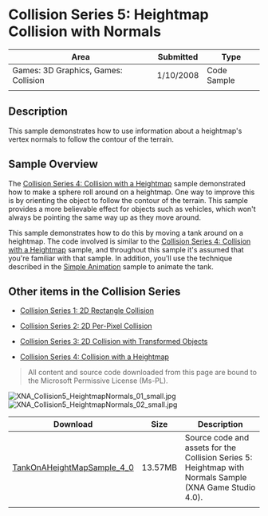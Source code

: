 # Collision Series 5: Heightmap Collision with Normals

|Area|Submitted|Type|
|-|-|-|
Games: 3D Graphics, Games: Collision|1/10/2008|Code Sample
||||

## Description

This sample demonstrates how to use information about a heightmap's vertex normals to follow the contour of the terrain.

## Sample Overview

The [Collision Series 4: Collision with a Heightmap](https://github.com/simondarksidej/XNAGameStudio/wiki/Collision_Series_4_Collision_with_a_Heightmap) sample demonstrated how to make a sphere roll around on a heightmap. One way to improve this is by orienting the object to follow the contour of the terrain. This sample provides a more believable effect for objects such as vehicles, which won't always be pointing the same way up as they move around.

This sample demonstrates how to do this by moving a tank around on a heightmap. The code involved is similar to the [Collision Series 4: Collision with a Heightmap](https://github.com/simondarksidej/XNAGameStudio/wiki/Collision_Series_4_Collision_with_a_Heightmap) sample, and throughout this sample it's assumed that you're familiar with that sample. In addition, you'll use the technique described in the [Simple Animation](https://github.com/simondarksidej/XNAGameStudio/wiki/Simple_Animation) sample to animate the tank.

## Other items in the Collision Series

* [Collision Series 1: 2D Rectangle Collision](https://github.com/simondarksidej/XNAGameStudio/wiki/Collision_Series_1_2D_Rectangle_Collision)

* [Collision Series 2: 2D Per-Pixel Collision](https://github.com/simondarksidej/XNAGameStudio/wiki/Collision_Series_2_2D_Per-Pixel_Collision)

* [Collision Series 3: 2D Collision with Transformed Objects](https://github.com/simondarksidej/XNAGameStudio/wiki/Collision_Series_3_2D_Collision_with_Transformed_Objects)

* [Collision Series 4: Collision with a Heightmap](https://github.com/simondarksidej/XNAGameStudio/wiki/Collision_Series_4_Collision_with_a_Heightmap)

> All content and source code downloaded from this page are bound to the Microsoft Permissive License (Ms-PL).

![XNA_Collision5_HeightmapNormals_01_small.jpg](https://github.com/simondarksidej/XNAGameStudio/blob/master/Images/XNA_Collision5_HeightmapNormals_01_small.jpg?raw=true)
![XNA_Collision5_HeightmapNormals_02_small.jpg](https://github.com/simondarksidej/XNAGameStudio/blob/master/Images/XNA_Collision5_HeightmapNormals_02_small.jpg?raw=true)

Download | Size | Description
---|---|---|
[TankOnAHeightMapSample_4_0](https://github.com/simondarksidej/XNAGameStudio/tree/master/Samples/TankOnAHeightMapSample_4_0) | 13.57MB | Source code and assets for the Collision Series 5: Heightmap with Normals Sample (XNA Game Studio 4.0).
||||
